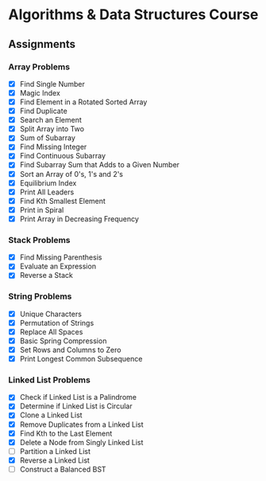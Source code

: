 # Algorithms & Data Structures Course

## Assignments

### Array Problems

- [x] Find Single Number
- [x] Magic Index
- [x] Find Element in a Rotated Sorted Array
- [x] Find Duplicate
- [x] Search an Element
- [x] Split Array into Two
- [x] Sum of Subarray
- [x] Find Missing Integer
- [x] Find Continuous Subarray
- [x] Find Subarray Sum that Adds to a Given Number
- [x] Sort an Array of 0's, 1's and 2's
- [x] Equilibrium Index
- [x] Print All Leaders
- [x] Find Kth Smallest Element
- [x] Print in Spiral
- [x] Print Array in Decreasing Frequency

### Stack Problems

- [x] Find Missing Parenthesis
- [x] Evaluate an Expression
- [x] Reverse a Stack

### String Problems

- [x] Unique Characters
- [x] Permutation of Strings
- [x] Replace All Spaces
- [x] Basic Spring Compression
- [x] Set Rows and Columns to Zero
- [x] Print Longest Common Subsequence

### Linked List Problems

- [x] Check if Linked List is a Palindrome
- [x] Determine if Linked List is Circular
- [x] Clone a Linked List
- [x] Remove Duplicates from a Linked List
- [x] Find Kth to the Last Element
- [x] Delete a Node from Singly Linked List
- [ ] Partition a Linked List
- [x] Reverse a Linked List
- [ ] Construct a Balanced BST
